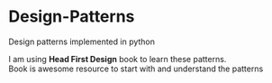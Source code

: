 # Design-Patterns
Design patterns implemented in python

I am using <b>Head First Design</b> book to learn these patterns. <br>
Book is awesome resource to start with and understand the patterns
